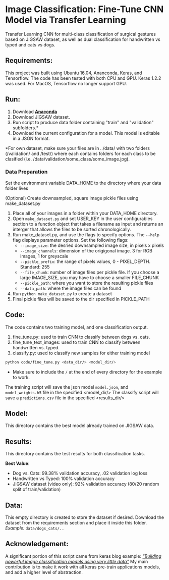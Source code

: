 # Image Classification: Fine-Tune CNN Model via Transfer Learning
Transfer Learning CNN for multi-class classification of surgical gestures based on JIGSAW dataset, as well as dual classification for handwritten vs typed and cats vs dogs.

## Requirements:
This project was built using Ubuntu 16.04, Ananconda, Keras, and Tensorflow. The code has been tested with both CPU and GPU. Keras 1.2.2 was used. For MacOS, Tensorflow no longer support GPU. 

## Run:
1. Download [__Anaconda__](https://www.continuum.io/downloads)
2. Download JIGSAW dataset. 
3. Run script to produce data folder containing "train" and "validation" subfolders.*
4. Download the current configuration for a model. This model is editable in a JSON format. 

*For own dataset, make sure your files are in ../data/ with two folders (/validation/ and /test/) where each contains folders for each class to be clasified (i.e. /data/validation/some_class/some_image.jpg).


### Data Preparation 
Set the environment variable DATA_HOME to the directory where your data folder lives

(Optional) Create downsampled, square image pickle files using make_dataset.py
1. Place all of your images in a folder within your DATA_HOME directory. 
2. Open ```make_dataset.py``` and set USER_KEY in the user configurables section to a function object that takes a filename as input and returns an interger that allows the files to be sorted chronologically.
3. Run make_dataset.py, and use the flags to specify options. The ```--help``` flag displays parameter options. Set the following flags:
    - ```--image_size```: the desried downsampled image size, in pixels x pixels
    - ```--image_channels```: dimension of the origigonal image. 3 for RGB images, 1 for greyscale
    - ```--pickle_prefix```: the range of pixels values, 0 - PIXEL_DEPTH. Standard: 255
    - ```--file_chunk```: number of image files per pickle file. If you choose a large IMAGE_SIZE, you may have to choose a smaller FILE_CHUNK
    - ```--pickle_path```: where you want to store the resulting pickle files
    - ```--data_path```: where the image files can be found
4. Run ``python make_dataset.py`` to create a dataset
5. Final pickle files will be saved to the dir specified in PICKLE_PATH

## Code:
The code contains two training model, and one classification output.
1. fine_tune.py: used to train CNN to classify between dogs vs. cats.
2. fine_tune_text_images: used to train CNN to classify between handwritten vs. typed.
3. classify.py: used to classify new samples for either training model

```sh
python code/fine_tune.py <data_dir/> <model_dir/>
```
* Make sure to include the `/` at the end of every directory for the example to work.

The training script will save the json model `model.json`, and `model_weights.h5` file in the specified <model_dir/>
The classify script will save a `predictions.csv` file in the specified <results_dir/>

## Model:
This directory contains the best model already trained on JIGSAW data.

## Results:
This directory contains the test results for both classification tasks.

__Best Value__:
* Dog vs. Cats: 99.38% validation accuracy, .02 validation log loss
* Handwritten vs Typed: 100% validation accuracy
* JIGSAW dataset (video only): 92% validation accuracy (80/20 random split of train/validation)

## Data:
This empty directory is created to store the dataset if desired. Download the dataset from the requirements section and place it inside this folder.
_Example:_ `data/dogs_cats/..`

## Acknowledgement:
A significant portion of this script came from keras blog example: [_"Building powerful image classification models using very little data"_](https://blog.keras.io/building-powerful-image-classification-models-using-very-little-data.html)
My main contribution is to make it work with all keras pre-train applications models, and add a higher level of abstraction.
